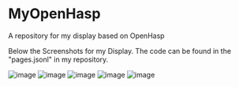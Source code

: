 # MyOpenHasp
A repository for my display based on OpenHasp

Below the Screenshots for my Display. The code can be found in the "pages.jsonl" in my repository.

![image](https://user-images.githubusercontent.com/108979356/230804630-13d604dd-42e4-4647-883b-2a5aa78dba12.png)
![image](https://user-images.githubusercontent.com/108979356/230804725-98013641-f75d-4056-a55b-c71b7945eb4f.png)
![image](https://user-images.githubusercontent.com/108979356/230804643-4368505b-171e-416d-9a42-06dea466254b.png)
![image](https://user-images.githubusercontent.com/108979356/230804653-a18d3a5b-d65d-4d63-82ca-66aa5b7d2f1f.png)
![image](https://user-images.githubusercontent.com/108979356/230804691-e63cb052-6a60-447e-a1b5-4da653ec37ff.png)

